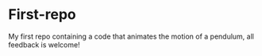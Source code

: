 # First-repo
My first repo containing a code that animates the motion of a pendulum, all feedback is welcome!
